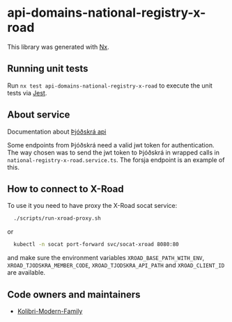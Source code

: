 # api-domains-national-registry-x-road

This library was generated with [Nx](https://nx.dev).

## Running unit tests

Run `nx test api-domains-national-registry-x-road` to execute the unit tests via [Jest](https://jestjs.io).

## About service

Documentation about [Þjóðskrá api](https://api-dev.skra.is)

Some endpoints from Þjóðskrá need a valid jwt token for authentication. The way chosen was to send the jwt token to Þjóðskrá in wrapped calls in `national-registry-x-road.service.ts`. The forsja endpoint is an example of this.

## How to connect to X-Road

To use it you need to have proxy the X-Road socat service:

```bash
  ./scripts/run-xroad-proxy.sh
```

or

```bash
  kubectl -n socat port-forward svc/socat-xroad 8080:80
```

and make sure the environment variables `XROAD_BASE_PATH_WITH_ENV`, `XROAD_TJODSKRA_MEMBER_CODE`, `XROAD_TJODSKRA_API_PATH` and `XROAD_CLIENT_ID` are available.

## Code owners and maintainers

- [Kolibri-Modern-Family](https://github.com/orgs/island-is/teams/kolibri-modern-family/members)
